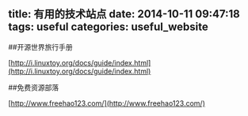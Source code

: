 title: 有用的技术站点
date: 2014-10-11 09:47:18
tags: useful
categories: useful_website
---
##开源世界旅行手册

[http://i.linuxtoy.org/docs/guide/index.html](http://i.linuxtoy.org/docs/guide/index.html)

##免费资源部落

[http://www.freehao123.com/](http://www.freehao123.com/)